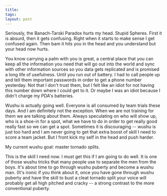 ```yaml
---
title: 
tags: 
layout: post
---
```

Seriously, the Banach-Tarski Paradox hurts my head.  Stupid Spheres.  First it is absurd, then it gets confusing.  Right when it starts to make sense I get confused again.  Then bam it hits you in the head and you understand but your head now hurts.



You know carrying a palm with you is great, a central place that you can keep all the information you need that will go out into the world and sync with other information sources so you data gets replicated and is promised a long life of usefulness.  Until you run out of battery.  I had to call people up and tell them important passwords in order to get a phone number yesterday.  Not that I don't trust them, but I felt like an idiot for not having this number down where I could get to it.  Or maybe I was an idiot because I didn't charge my PDA's batteries.



Wushu is actually going well.  Everyone is all consumed by team trials these days.  And I am definitely not the exception.  When we are not training for them we are talking about them.  Always speculating on who will show up, who is a shoe-in for a spot, what we have to do in order to get really good really fast so we can get a spot.  Sometimes it is discouraging -- wushu is just too hard and I am never going to get that extra boost of skill I need to score a team jacket.  But I front kick my self in the head and push harder.  



My current wushu goal: master tornado splits.  



This is the skill I need now.  I must get this if I am going to do well.  It is one of those wushu tricks that many people use to separate the men from the boys.  It's about time to go through wushu puberty and become a wushu man.  (It's ironic if you think about it, once you have gone through wushu puberty and have the skill to bust a cleat tornado split your voice will probably get all high pitched and cracky -- a strong contrast to the more conventional puberty.
